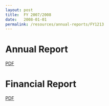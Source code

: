 ```yaml
---
layout: post
title:  FY 2007/2008
date:   2008-01-01
permalink: /resources/annual-reports/FY1213
---
```


# **Annual Report**
[PDF](/resources/annual-reports/files/Sentosa_AR_0708.pdf)


# **Financial Report**
[PDF](/resources/annual-reports/files/Sentosa_AR_0708_Financial_Report.pdf)